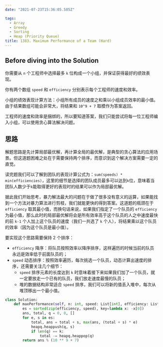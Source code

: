 ```yaml
---
date: "2021-07-23T15:36:05.585Z"

tags:
  - Array
  - Greedy
  - Sorting
  - Heap (Priority Queue)
title: 1383. Maximum Performance of a Team (Hard)
---
```


## Before diving into the Solution

你需要从 `n` 个工程师中选择最多 `k` 位构成一个小组，并保证获得最好的绩效表现。

你有两个数组 `speed` 和 `efficiency` 分别表示每个工程师的速度和效率。

小组的绩效表现计算方法：小组所有成员的速度之和乘以小组成员效率的最小值。由于结果数组可能会非常大，将结果和 `10^9 + 7` 取模作为答案返回。

工程师的速度和效率是捆绑的，所以要知道答案，我们只能尝试将每一位工程师编入小组，可以使用贪心算法解决问题。

<!-- more -->

## 思路

解题思路是先计算局部最优解，再计算全局的最优解，是典型的贪心算法的应用场景。但这道题困难之处在于需要保持两个排序，而意识到这个解决方案需要一定的直觉。

读完题我们可以了解到团队的表现计算公式为：`sum(speeds) * min(efficiencies)`，这里的细节是选择的团队成员最多可以达到`k`位，意味着当团队人数少于`k`能取得更好的表现时的结果可以作为局部最优解。

据此我们开始思考，暴力解法最大的问题在于做了很多没有意义的运算，如果能找到一个方法对暴力算法进行剪枝，我们就能更快的得到答案。这道题的瓶颈在于 `efficiency` 取其最小值，而换句话来说，如果我们指定了一个队员的 `efficiency` 为最小值，那么此时的局部最优解将会是所有效率高于这个队员的人之中速度最快的前 `k-1` 个人加上这个队员的速度（我们一共选了 `k` 个人），将结果乘以这个队员的效率（因为这个队员是最小值）。

要实现这个思路需要保持 2 个排序：

- `efficiency` 降序：将队员按照效率以降序排序，这样遍历的时候当前的队员永远是效率低于前面队员的；
- `speed` 动态排序：按照效率遍历，每次挑选一个队员，动态计算出速度的排序，还需要关注几个细节：
  - `speed` 排序元素的长度达到 `k` 时意味着接下来如果我们加了一个队员，就一定要放走一个已有的队员，我们放走速度最慢的队员；
  - 堆的数据结构非常适合 `speed` 排序，我们可以将新的值丢入堆中，每次从堆顶移出一个最小值。

```python
class Solution:
    def maxPerformance(self, n: int, speed: List[int], efficiency: List[int], k: int) -> int:
        es = sorted(zip(efficiency, speed), key=lambda x: -x[0])
        ans, total, q = 0, 0, []
        for e, s in es:
            total, ans = total + s, max(ans, (total + s) * e)
            heapq.heappush(q, s)
            if len(q) == k:
                total -= heapq.heappop(q)
        return ans % (10 ** 9 + 7)
```
